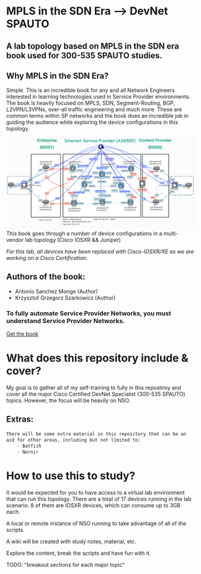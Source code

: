 # MPLS in the SDN Era --> DevNet SPAUTO
## A lab topology based on MPLS in the SDN era book used for 300-535 SPAUTO studies.

## Why MPLS in the SDN Era?
Simple. This is an incredible book for any and all Network Engineers interested
in learning technologies used in Service Provider environments. The book is heavily focused 
on MPLS, SDN, Segment-Routing, BGP, L2VPN/L3VPNs, over-all traffic engineering and much more. These are common terms within SP networks and the book does an incredible job in guiding the audience while exploring the device configurations in this topology.

![MPLS IN THE SDN ERA](mpls_in_the_sdn_era/mpls_sdn_era_topology.png)
This book goes through a number of device configurations in a multi-vendor lab topology
(Cisco IOSXR && Juniper)

*For this lab, all devices have been replaced with Cisco-IOSXR/XE as we are working on a 
Cisco Certification.*

## Authors of the book:
 - Antonio Sanchez Monge (Author)
 - Krzysztof Grzegorz Szarkowicz (Author) 

### To fully automate Service Provider Networks, you must understand Service Provider Networks.

[Get the book](https://www.amazon.com/MPLS-SDN-Era-Interoperable-Scenarios/dp/149190545X/ref=sr_1_1?dchild=1&keywords=mpls+in+the+sdn+era&qid=1618100065&s=books&sr=1-1)

# What does this repository include & cover?

My goal is to gather all of my self-training to fully in this repostiroy and cover all the major 
Cisco Certified DevNet Specialist (300-535 SPAUTO) topics. However, the focus will be heavily on 
NSO.

## Extras:
    There will be some extra material in this repository that can be an aid for other areas, including but not limited to:
        - Batfish
        - Nornir

# How to use this to study?

It would be expected for you to have access to a virtual lab environment that can run this 
topology. 
    There are a total of 17 devices running in the lab scenario.
    8 of them are IOSXR devices, which can consume up to 3GB each.

A local or remote instance of NSO running to take advantage of all of the scripts.

A wiki will be created with study notes, material, etc.

Explore the content, break the scripts and have fun with it. 

TODO: "breakout sections for each major topic"